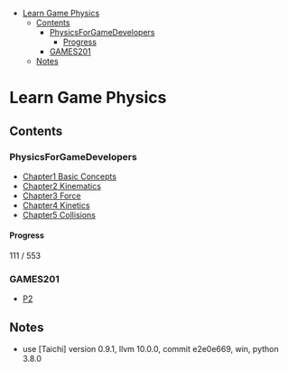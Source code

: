 - [Learn Game Physics](#learn-game-physics)
  - [Contents](#contents)
    - [PhysicsForGameDevelopers](#physicsforgamedevelopers)
      - [Progress](#progress)
    - [GAMES201](#games201)
  - [Notes](#notes)

# Learn Game Physics

## Contents

### PhysicsForGameDevelopers

- [Chapter1 Basic Concepts](./PhysicsForGameDevelopers/C01_BasicConcepts/Summary.md)
- [Chapter2 Kinematics](./PhysicsForGameDevelopers/C02_Kinematics/Summary.md)
- [Chapter3 Force](./PhysicsForGameDevelopers/C03_Force/Summary.md)
- [Chapter4 Kinetics](./PhysicsForGameDevelopers/C04_Kinetics/Summary.md)
- [Chapter5 Collisions](./PhysicsForGameDevelopers/C05_Collisions/Summary.md)

#### Progress

111 / 553

### GAMES201

- [P2](P2/Summary.md)

## Notes

- use [Taichi] version 0.9.1, llvm 10.0.0, commit e2e0e669, win, python 3.8.0